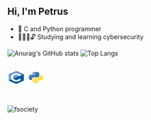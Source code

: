 ## Hi, I'm Petrus

- 👾 C and Python programmer
- 👨🏻‍💻🔓 Studying and learning cybersecurity
  
![Anurag's GitHub stats](https://github-readme-stats.vercel.app/api?username=petrussampaio&show_icons=true&theme=tokyonight)
![Top Langs](https://github-readme-stats.vercel.app/api/top-langs/?username=petrussampaio&layout=compact)
<div style="display: inline_block"><br>
  <img align="center" alt="Rafa-CSS" height="30" width="40" src="https://raw.githubusercontent.com/devicons/devicon/master/icons/c/c-original.svg">
  <img align="center" alt="Rafa-Python" height="30" width="40" src="https://raw.githubusercontent.com/devicons/devicon/master/icons/python/python-original.svg">
</div>

##
<div style="display: inline_block"><br>
  <img align="center" alt="fsociety" src="https://cdn.discordapp.com/attachments/1063568734494658691/1119051283035332639/f-society-mask.gif">
</div>

